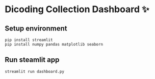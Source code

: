 # Dicoding Collection Dashboard ✨

## Setup environment
```
pip install streamlit
pip install numpy pandas matplotlib seaborn
```

## Run steamlit app
```
streamlit run dashboard.py
```